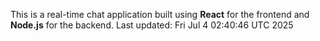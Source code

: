 This is a real-time chat application built using **React** for the frontend and **Node.js** for the backend.
Last updated: Fri Jul  4 02:40:46 UTC 2025
